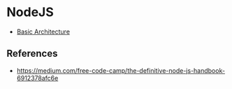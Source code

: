 # NodeJS

- [Basic Architecture](architecture-basic.md)

## References

- https://medium.com/free-code-camp/the-definitive-node-js-handbook-6912378afc6e
